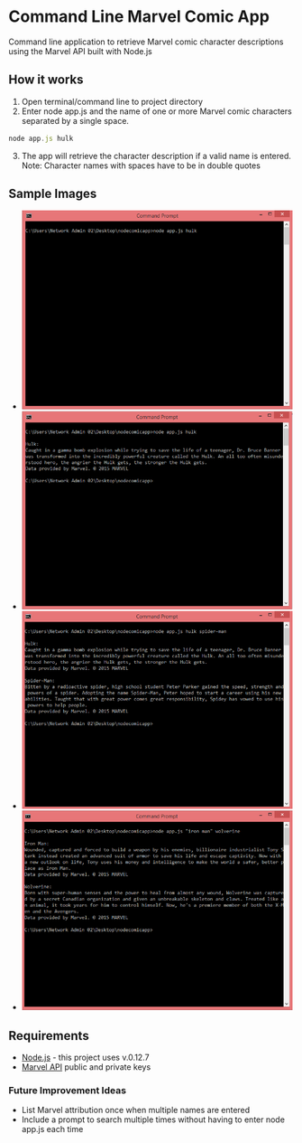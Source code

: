 # Command Line Marvel Comic App
Command line application to retrieve Marvel comic character descriptions using the Marvel API built with Node.js

## How it works
1. Open terminal/command line to project directory
2. Enter node app.js and the name of one or more Marvel comic characters separated by a single space. 
```javascript
node app.js hulk
```
3.	The app will retrieve the character description if a valid name is entered.
Note: Character names with spaces have to be in double quotes

## Sample Images
-	![Command to find description for Hulk](https://github.com/danie11edotcom/nodecomicapp/blob/documentation/img/commandPrompt1.PNG "Find description for Hulk")
-	![Results for Hulk](/img/commandPrompt2.png "Description results for Hulk")
-	![Command to find description for Hulk and Spider-Man](/img/commandPrompt3.png "Find description for Hulk and Spider-Man")
-	![Results for Hulk and Spider-Man](/img/commandPrompt4.png "Description results for Hulk and Spider-Man")

## Requirements
-	[Node.js](https://nodejs.org/) - this project uses v.0.12.7
-	[Marvel API](http://developer.marvel.com/docs) public and private keys

### Future Improvement Ideas
- List Marvel attribution once when multiple names are entered
- Include a prompt to search multiple times without having to enter node app.js each time
